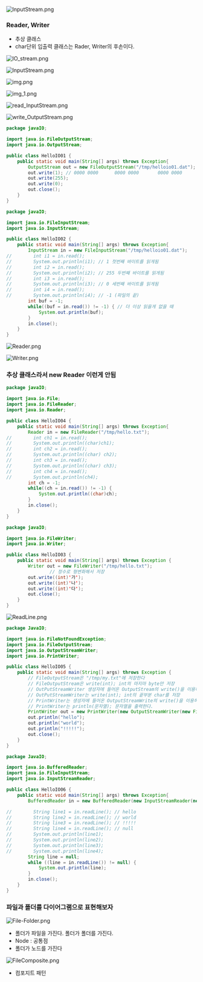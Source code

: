 ![InputStream.png](InputStream.png)

### Reader, Writer

- 추상 클래스
- char단위 입출력 클래스는 Rader, Writer의 후손이다.

![IO_stream.png](IO_stream.png)

![InputStream.png](InputStream.png)

![img.png](img.png)

![img_1.png](img_1.png)

![read_InputStream.png](read_InputStream.png)

![write_OutputStream.png](write_OutputStream.png)

```java
package javaIO;

import java.io.FileOutputStream;
import java.io.OutputStream;

public class HelloIO01 {
    public static void main(String[] args) throws Exception{
        OutputStream out = new FileOutputStream("/tmp/helloio01.dat");
        out.write(1); // 0000 0000      0000 0000       0000 0000       0000 0001
        out.write(255);
        out.write(0);
        out.close();
    }
}
```

```java
package javaIO;

import java.io.FileInputStream;
import java.io.InputStream;

public class HelloIO02 {
    public static void main(String[] args) throws Exception{
        InputStream in = new FileInputStream("/tmp/helloio01.dat");
//        int i1 = in.read();
//        System.out.println(i1); // 1 첫번째 바이트를 읽게됨
//        int i2 = in.read();
//        System.out.println(i2); // 255 두번째 바이트를 읽게됨
//        int i3 = in.read(); 
//        System.out.println(i3); // 0 세번째 바이트를 읽게됨
//        int i4 = in.read();
//        System.out.println(i4); // -1 (파일의 끝)
        int buf = -1;
        while((buf = in.read()) != -1) { // 더 이상 읽을게 없을 때
            System.out.println(buf);
        }
        in.close();
    }
}
```

![Reader.png](Reader.png)

![Writer.png](Writer.png)

### 추상 클래스라서 new Reader 이런게 안됨

```java
package javaIO;

import java.io.File;
import java.io.FileReader;
import java.io.Reader;

public class HelloIO04 {
    public static void main(String[] args) throws Exception{
        Reader in = new FileReader("/tmp/hello.txt");
//        int ch1 = in.read();
//        System.out.println((char)ch1);
//        int ch2 = in.read();
//        System.out.println((char) ch2);
//        int ch3 = in.read();
//        System.out.println((char) ch3);
//        int ch4 = in.read();
//        System.out.println(ch4);
        int ch = -1;
        while((ch = in.read()) != -1) {
            System.out.println((char)ch);
        }
        in.close();
    }
}
```

```java
package javaIO;

import java.io.FileWriter;
import java.io.Writer;

public class HelloIO03 {
    public static void main(String[] args) throws Exception {
        Writer out = new FileWriter("/tmp/hello.txt");
				// 정수로 형변화해서 저장
        out.write((int)'가');
        out.write((int)'나');
        out.write((int)'다');
        out.close();
    }
}
```

![ReadLine.png](ReadLine.png)

```java
package JavaIO;

import java.io.FileNotFoundException;
import java.io.FileOutputStream;
import java.io.OutputStreamWriter;
import java.io.PrintWriter;

public class HelloIO05 {
    public static void main(String[] args) throws Exception {
        // FileOutputStream은 "/tmp/my.txt"에 저장한다
        // FileOutputStream은 write(int); int의 마지마 byte만 저장
        // OutPutStreamWriter 생성자에 들어온 OutputStream의 write()을 이용하여 쓴다.
        // OutPutStreamWriter는 write(int); int의 끝부분 char를 저장
        // PrintWriter는 생성자에 들어온 OutputStreamWrite의 write()을 이용하여 쓴다.
        // PrintWriter는 println(문자열); 문자열을 출력한다.
        PrintWriter out = new PrintWriter(new OutputStreamWriter(new FileOutputStream("/tmp/my.txt")));
        out.println("hello");
        out.println("world");
        out.println("!!!!!");
        out.close();
    }
}
```

```java
package JavaIO;

import java.io.BufferedReader;
import java.io.FileInputStream;
import java.io.InputStreamReader;

public class HelloIO06 {
    public static void main(String[] args) throws Exception{
        BufferedReader in = new BufferedReader(new InputStreamReader(new FileInputStream("/tmp/my.txt")));

//        String line1 = in.readLine(); // hello
//        String line2 = in.readLine(); // world
//        String line3 = in.readLine(); // !!!!!
//        String line4 = in.readLine(); // null
//        System.out.println(line1);
//        System.out.println(line2);
//        System.out.println(line3);
//        System.out.println(line4);
        String line = null;
        while ((line = in.readLine()) != null) {
            System.out.println(line);
        }
        in.close();
    }
}
```

### 파일과 폴더를 다이어그램으로 표현해보자

![File-Folder.png](File-Folder.png)

- 폴더가 파일을 가진다. 폴더가 폴더를 가진다.
- Node : 공통점
- 폴더가 노드를 가진다

![FileComposite.png](FileComposite.png)

- 컴포지트 패턴